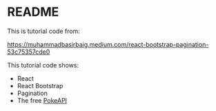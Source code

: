 # README

This is tutorial code from:

https://muhammadbasirbaig.medium.com/react-bootstrap-pagination-53c75357cde0

This tutorial code shows:

- React
- React Bootstrap
- Pagination
- The free [PokeAPI](https://pokeapi.co/docs/v2)
